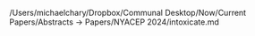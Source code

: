 /Users/michaelchary/Dropbox/Communal Desktop/Now/Current Papers/Abstracts -> Papers/NYACEP 2024/intoxicate.md